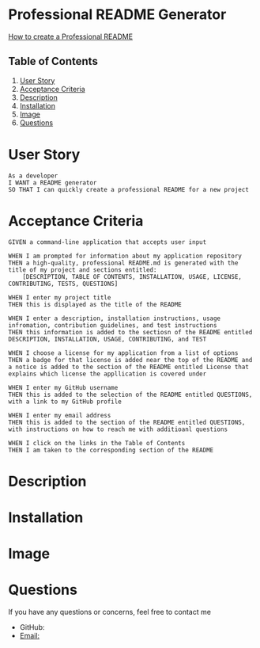 # Professional README Generator

[How to create a Professional README](https://coding-boot-camp.github.io/full-stack/github/professional-readme-guide)

## Table of Contents
1. [User Story](#user-story)
2. [Acceptance Criteria](#acceptance-criteria)
3. [Description](#description)
4. [Installation](#installation)
5. [Image](#image) 
6. [Questions](#questions)

# User Story
    As a developer
    I WANT a README generator
    SO THAT I can quickly create a professional README for a new project

# Acceptance Criteria
    GIVEN a command-line application that accepts user input

    WHEN I am prompted for information about my application repository
    THEN a high-quality, professional README.md is generated with the title of my project and sections entitled: 
        [DESCRIPTION, TABLE OF CONTENTS, INSTALLATION, USAGE, LICENSE, CONTRIBUTING, TESTS, QUESTIONS]

    WHEN I enter my project title
    THEN this is displayed as the title of the README

    WHEN I enter a description, installation instructions, usage infromation, contribution guidelines, and test instructions
    THEN this information is added to the sectiosn of the README entitled DESCRIPTION, INSTALLATION, USAGE, CONTRIBUTING, and TEST

    WHEN I choose a license for my application from a list of options 
    THEN a badge for that license is added near the top of the README and a notice is added to the section of the README entitled License that explains which license the appllication is covered under

    WHEN I enter my GitHub username
    THEN this is added to the selection of the README entitled QUESTIONS, with a link to my GitHub profile

    WHEN I enter my email address
    THEN this is added to the section of the README entitled QUESTIONS, with instructions on how to reach me with additioanl questions

    WHEN I click on the links in the Table of Contents
    THEN I am taken to the corresponding section of the README

# Description

# Installation

# Image

# Questions
If you have any questions or concerns, feel free to contact me 
* GitHub: <a href="https://github.com/alu1868">
* Email: <a href="mailto:alu1868@gmail.com">

